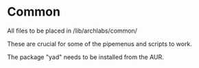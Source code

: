 # Common
All files to be placed in /lib/archlabs/common/

These are crucial for some of the pipemenus and scripts to work.

The package "yad" needs to be installed from the AUR.
